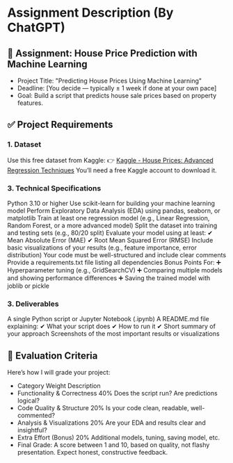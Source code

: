 # Assignment Description (By ChatGPT)
## 🎯 Assignment: House Price Prediction with Machine Learning

- Project Title: "Predicting House Prices Using Machine Learning"
- Deadline: [You decide — typically ± 1 week if done at your own pace]
- Goal: Build a script that predicts house sale prices based on property features.

## ✅ Project Requirements

### 1. Dataset
Use this free dataset from Kaggle:
👉 [Kaggle - House Prices: Advanced Regression Techniques](https://www.kaggle.com/competitions/house-prices-advanced-regression-techniques/data)
You’ll need a free Kaggle account to download it.

### 3. Technical Specifications
Python 3.10 or higher
Use scikit-learn for building your machine learning model
Perform Exploratory Data Analysis (EDA) using pandas, seaborn, or matplotlib
Train at least one regression model (e.g., Linear Regression, Random Forest, or a more advanced model)
Split the dataset into training and testing sets (e.g., 80/20 split)
Evaluate your model using at least:
✔ Mean Absolute Error (MAE)
✔ Root Mean Squared Error (RMSE)
Include basic visualizations of your results (e.g., feature importance, error distribution)
Your code must be well-structured and include clear comments
Provide a requirements.txt file listing all dependencies
Bonus Points For:
➕ Hyperparameter tuning (e.g., GridSearchCV)
➕ Comparing multiple models and showing performance differences
➕ Saving the trained model with joblib or pickle

### 3. Deliverables
A single Python script or Jupyter Notebook (.ipynb)
A README.md file explaining:
✔ What your script does
✔ How to run it
✔ Short summary of your approach
Screenshots of the most important results or visualizations
## 💼 Evaluation Criteria

Here’s how I will grade your project:

- Category	Weight	Description
- Functionality & Correctness	40%	Does the script run? Are predictions logical?
- Code Quality & Structure	20%	Is your code clean, readable, well-commented?
- Analysis & Visualizations	20%	Are your EDA and results clear and insightful?
- Extra Effort (Bonus)	20%	Additional models, tuning, saving model, etc.
- Final Grade: A score between 1 and 10, based on quality, not flashy presentation. Expect honest, constructive feedback.
